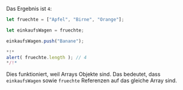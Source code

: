 Das Ergebnis ist `4`:


```js run
let fruechte = ["Apfel", "Birne", "Orange"];

let einkaufsWagen = fruechte;

einkaufsWagen.push("Banane");

*!*
alert( fruechte.length ); // 4
*/!*
```

Dies funktioniert, weil Arrays Objekte sind. Das bedeutet, dass `einkaufsWagen` sowie `fruechte` Referenzen auf das gleiche Array sind.
